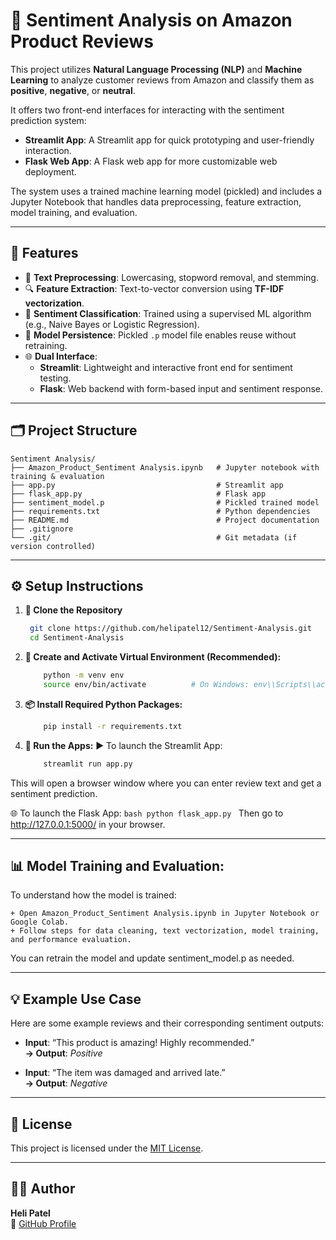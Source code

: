 # 📝 Sentiment Analysis on Amazon Product Reviews

This project utilizes **Natural Language Processing (NLP)** and **Machine Learning** to analyze customer reviews from Amazon and classify them as **positive**, **negative**, or **neutral**.

It offers two front-end interfaces for interacting with the sentiment prediction system:

- **Streamlit App**: A Streamlit app for quick prototyping and user-friendly interaction.
- **Flask Web App**: A Flask web app for more customizable web deployment.

The system uses a trained machine learning model (pickled) and includes a Jupyter Notebook that handles data preprocessing, feature extraction, model training, and evaluation.


---

## 🚀 Features

- 🧹 **Text Preprocessing**: Lowercasing, stopword removal, and stemming.  
- 🔍 **Feature Extraction**: Text-to-vector conversion using **TF-IDF vectorization**.  
- 🤖 **Sentiment Classification**: Trained using a supervised ML algorithm (e.g., Naive Bayes or Logistic Regression).  
- 🧠 **Model Persistence**: Pickled `.p` model file enables reuse without retraining.  
- 🌐 **Dual Interface**:  
  - **Streamlit**: Lightweight and interactive front end for sentiment testing. 
  - **Flask**: Web backend with form-based input and sentiment response.

---

## 🗂️ Project Structure
```
Sentiment Analysis/
├── Amazon_Product_Sentiment Analysis.ipynb   # Jupyter notebook with training & evaluation
├── app.py                                    # Streamlit app
├── flask_app.py                              # Flask app
├── sentiment_model.p                         # Pickled trained model
├── requirements.txt                          # Python dependencies
├── README.md                                 # Project documentation
├── .gitignore
└── .git/                                     # Git metadata (if version controlled)
```

---

## ⚙️ Setup Instructions

1. **🔄 Clone the Repository**

   ```bash
    git clone https://github.com/helipatel12/Sentiment-Analysis.git
    cd Sentiment-Analysis
    ```

2. **🧪 Create and Activate Virtual Environment (Recommended):**
    ```bash
        python -m venv env
        source env/bin/activate          # On Windows: env\\Scripts\\activate
    ```

3. **📦 Install Required Python Packages:**
    ```bash
        pip install -r requirements.txt
    ```

4. **🚀 Run the Apps:**
▶️ To launch the Streamlit App:
    ```bash
        streamlit run app.py
    ```
This will open a browser window where you can enter review text and get a sentiment prediction.

🌐 To launch the Flask App:
    ```bash
        python flask_app.py
    ```
Then go to http://127.0.0.1:5000/ in your browser.

---

## **📊 Model Training and Evaluation:**

To understand how the model is trained:

    + Open Amazon_Product_Sentiment Analysis.ipynb in Jupyter Notebook or Google Colab.
    + Follow steps for data cleaning, text vectorization, model training, and performance evaluation. 

You can retrain the model and update sentiment_model.p as needed.

---

## 💡 Example Use Case

Here are some example reviews and their corresponding sentiment outputs:

- **Input**: “This product is amazing! Highly recommended.”  
  **→ Output**: *Positive*

- **Input**: “The item was damaged and arrived late.”  
  **→ Output**: *Negative*

---

## 📄 License

This project is licensed under the [MIT License](LICENSE).

---

## 👩‍💻 Author

**Heli Patel**  
🔗 [GitHub Profile](https://github.com/helipatel12)